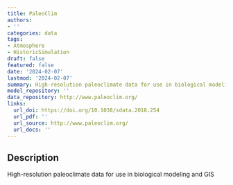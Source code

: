 ```yaml
---
title: PaleoClim
authors:
- ''
categories: data
tags:
- Atmosphere
- HistoricSimulation
draft: false
featured: false
date: '2024-02-07'
lastmod: '2024-02-07'
summary: High-resolution paleoclimate data for use in biological modeling and GIS
model_repository: ''
data_repository: http://www.paleoclim.org/
links:
  url_doi: https://doi.org/10.1038/sdata.2018.254
  url_pdf: ''
  url_source: http://www.paleoclim.org/
  url_docs: ''
---
```


## Description

High-resolution paleoclimate data for use in biological modeling and GIS

